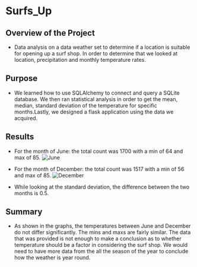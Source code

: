 # Surfs_Up
## Overview of the Project
- Data analysis on a data weather set to determine if a location is suitable for opening up a surf shop. In order to determine that we looked at location, precipitation and monthly temperature rates.
## Purpose
- We learned how to use SQLAlchemy to connect and query a SQLite database. We then ran statistical analysis in order to get the mean, median, standard deviation of the temperature for specific months.Lastly, we designed a flask application using the data we acquired.

## Results
- For the month of June: the total count was 1700 with a min of 64 and max of 85.
![June](https://user-images.githubusercontent.com/85714314/130392834-12cc0b98-3cdb-4037-945a-51fb0aaf8f91.png)
- For the month of December: the total count was 1517 with a min of 56 and max of 85.
![December](https://user-images.githubusercontent.com/85714314/130392858-9baec141-6cd0-4671-9384-5a5f1929e5fb.png)

- While looking at the standard deviation, the difference between the two months is 0.5.
## Summary
- As shown in the graphs, the temperatures between June and December do not differ significantly. The mins and maxs are fairly similar. The data that was provided is not enough to make a conclusion as to whether temperature should be a factor in considering the surf shop. We would need to have more data from the all the season of the year to conclude how the weather is year round. 
